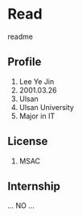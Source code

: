 # Read
readme

## Profile
1. Lee Ye Jin
1. 2001.03.26
1. Ulsan
1. Ulsan University
1. Major in IT

## License
1. MSAC

## Internship
...
NO
...
